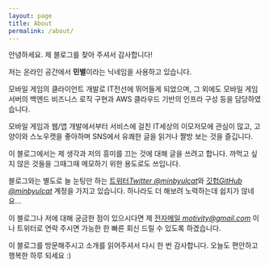 ```yaml
---
layout: page
title: About
permalink: /about/
---
```


안녕하세요. 제 블로그를 찾아 주셔서 감사합니다!

저는 온라인 공간에서 **민별**이라는 닉네임을 사용하고 있습니다.

모바일 게임의 클라이언트 개발로 IT전선에 뛰어들게 되었으며, 그 외에도 모바일 게임 서버의 백엔드 비즈니스 로직 구현과 AWS 클라우드 기반의 인프라 구성 등을 담당하였습니다.

모바일 게임과 웹/앱 개발에서부터 서비스에 걸친 IT세상의 이모저모에 관심이 많고, 고양이와 스노우캣을 좋아하며 SNS에서 유쾌한 글을 읽거나 짤방 보는 것을 즐깁니다.

이 블로그에서는 제 생각과 저의 흥미를 끄는 것에 대해 글을 쓰려고 합니다. 까먹고 싶지 않은 것들을 그때그때 메모하기 위한 용도로도 쓰입니다.

블로그와는 별도로 늘 눈팅만 하는 [트위터*Twitter @minbyulcat*](http://twitter.com/minbyulcat)와 [깃헙*GitHub @minbyulcat*](http://github.com/minbyulcat) 계정을 가지고 있습니다. 하나라도 더 해보려 노력하는데 쉽지가 않네요...

이 블로그나 저에 대해 궁금한 점이 있으시다면 제 [전자메일 *motivity@gmail.com*](mailto:motivity@gmail.com) 이나 트위터로 연락 주시면 가능한 한 빠른 회신 드릴 수 있도록 하겠습니다.

이 블로그를 방문해주시고 소개를 읽어주셔서 다시 한 번 감사합니다. 오늘도 편안하고 행복한 하루 되세요 :)
